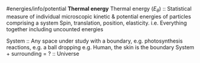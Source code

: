 #energies/info/potential 
**Thermal energy**
Thermal energy ($E_\theta$) :: Statistical measure of individual microscopic kinetic & potential energies of particles comprising a system
	Spin, translation, position, elasticity. i.e. Everything together including uncounted energies

System :: Any space under study with a boundary, e.g. photosynthesis reactions, e.g. a ball dropping
	e.g. Human, the skin is the boundary
System + surrounding \= ? :: Universe

